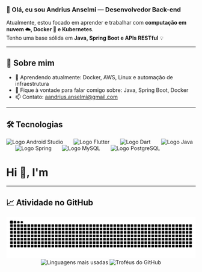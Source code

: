 <h3 align="left">👋 Olá, eu sou Andrius Anselmi — Desenvolvedor Back-end</h3>

<p align="left">
  Atualmente, estou focado em aprender e trabalhar com <strong>computação em nuvem ☁️, Docker 🐳 e Kubernetes</strong>.<br>
  Tenho uma base sólida em <strong>Java, Spring Boot e APIs RESTful</strong> 💡
</p>

<hr>

<h2 align="left">🧠 Sobre mim</h2>

<ul align="left">
  <li>🌱 Aprendendo atualmente: Docker, AWS, Linux e automação de infraestrutura</li>
  <li>💬 Fique à vontade para falar comigo sobre: Java, Spring Boot, Docker</li>
  <li>📫 Contato: <a href="mailto:aandrius.anselmi@gmail.com">aandrius.anselmi@gmail.com</a></li>
</ul>

<hr>

<h2 align="left">🛠️ Tecnologias</h2>

<div align="left">
<img src="https://skillicons.dev/icons?i=androidstudio" height="60" alt="Logo Android Studio" />
<img width="20" />
<img src="https://skillicons.dev/icons?i=flutter" height="60" alt="Logo Flutter" />
<img width="20" />
<img src="https://skillicons.dev/icons?i=dart" height="60" alt="Logo Dart" />
<img width="20" />
<img src="https://skillicons.dev/icons?i=java" height="60" alt="Logo Java" />
<img width="20" />
<img src="https://skillicons.dev/icons?i=spring" height="60" alt="Logo Spring" />
<img width="20" />
<img src="https://skillicons.dev/icons?i=mysql" height="60" alt="Logo MySQL" />
<img width="20" />
<img src="https://skillicons.dev/icons?i=postgres" height="60" alt="Logo PostgreSQL" />
<img width="20" />


  
  <h1>Hi 👋, I'm </h1>



</div>

<hr>

<h2 align="left">📈 Atividade no GitHub</h2>

<img src="https://raw.githubusercontent.com/Andrius-Anselmi/Andrius-Anselmi/output/snake.svg" alt="Animação Snake mostrando minha atividade no GitHub" />

<br>

<div align="center">
<!--   <img src="https://github-readme-stats.vercel.app/api?username=Andrius-Anselmi&hide_title=false&hide_rank=false&show_icons=true&include_all_commits=true&count_private=true&disable_animations=false&theme=github_dark&locale=pt-br&hide_border=false&order=1" height="150" alt="Estatísticas do GitHub" /> -->
  <img src="https://github-readme-stats.vercel.app/api/top-langs?username=Andrius-Anselmi&locale=pt-br&hide_title=false&layout=compact&card_width=320&langs_count=5&theme=github_dark&hide_border=false&order=2" height="150" alt="Linguagens mais usadas" />
  <img src="https://github-profile-trophy.vercel.app?username=Andrius-Anselmi&theme=tokyonight&column=-1&row=1&margin-w=9&margin-h=8&no-bg=true&no-frame=false&order=4" height="150" alt="Troféus do GitHub" />
</div>
